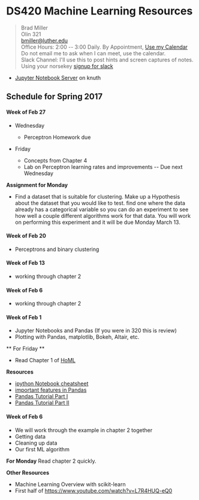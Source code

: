 # DS420 Machine Learning Resources


> Brad Miller <br />
> Olin 321 <br />
> bmiller@luther.edu <br />
> Office Hours: 2:00 -- 3:00 Daily.  By Appointment, [Use my Calendar](https://calendar.google.com/calendar/embed?mode=WEEK&src=millbr02%40luther.edu&ctz=America/Chicago)  Do not email me to ask when I can meet, use the calendar. <br />
> Slack Channel:  I'll use this to post hints and screen captures of notes.  Using your norsekey [signup for slack](https://luthercs.slack.com/signup)

* [Jupyter Notebook Server](https://knuth.luther.edu:8443) on knuth

## Schedule for Spring 2017

#### Week of Feb 27
* Wednesday
  * Perceptron Homework due

* Friday
  * Concepts from Chapter 4
  * Lab on Perceptron learning rates and improvements -- Due next Wednesday

**Assignment for Monday**

* Find a dataset that is suitable for clustering.  Make up a Hypothesis about the dataset that you would like to test.  find one where the data already has a categorical variable so you can do an experiment to see how well a couple different algorithms work for that data.  You will work on performing this experiment and it will be due Monday March 13.

#### Week of Feb 20
* Perceptrons and binary clustering

#### Week of Feb 13
* working through chapter 2

#### Week of Feb 6
* working through chapter 2

#### Week of Feb 1

* Jupyter Notebooks and Pandas (If you were in 320 this is review)
* Plotting with Pandas, matplotlib, Bokeh, Altair, etc.

** For Friday **

* Read Chapter 1 of [HoML](http://shop.oreilly.com/product/0636920052289.do)

**Resources**

* [ipython Notebook cheatsheet](http://nbviewer.ipython.org/github/pybokeh/ipython_notebooks/blob/master/pandas/PandasCheatSheet.ipynb#options)
* [important features in Pandas](http://nbviewer.ipython.org/urls/gist.github.com/wesm/4757075/raw/a72d3450ad4924d0e74fb57c9f62d1d895ea4574/PandasTour.ipynb)
* [Pandas Tutorial Part I](https://www.dataquest.io/blog/pandas-python-tutorial/)
* [Pandas Tutorial Part II](https://www.dataquest.io/blog/pandas-tutorial-python-2/)

#### Week of Feb 6

* We will work through the example in chapter 2 together
* Getting data
* Cleaning up data
* Our first ML algorithm

**For Monday** Read chapter 2 quickly.

**Other Resources**

* Machine Learning Overview with scikit-learn
* First half of https://www.youtube.com/watch?v=L7R4HUQ-eQ0

